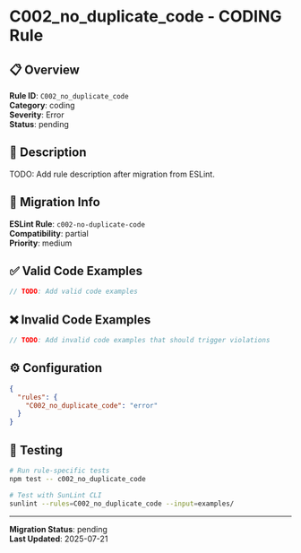 # C002_no_duplicate_code - CODING Rule

## 📋 Overview

**Rule ID**: `C002_no_duplicate_code`  
**Category**: coding  
**Severity**: Error  
**Status**: pending

## 🎯 Description

TODO: Add rule description after migration from ESLint.


## 🔄 Migration Info

**ESLint Rule**: `c002-no-duplicate-code`  
**Compatibility**: partial  
**Priority**: medium


## ✅ Valid Code Examples

```javascript
// TODO: Add valid code examples
```

## ❌ Invalid Code Examples

```javascript  
// TODO: Add invalid code examples that should trigger violations
```

## ⚙️ Configuration

```json
{
  "rules": {
    "C002_no_duplicate_code": "error"
  }
}
```

## 🧪 Testing

```bash
# Run rule-specific tests
npm test -- c002_no_duplicate_code

# Test with SunLint CLI
sunlint --rules=C002_no_duplicate_code --input=examples/
```

---

**Migration Status**: pending  
**Last Updated**: 2025-07-21
